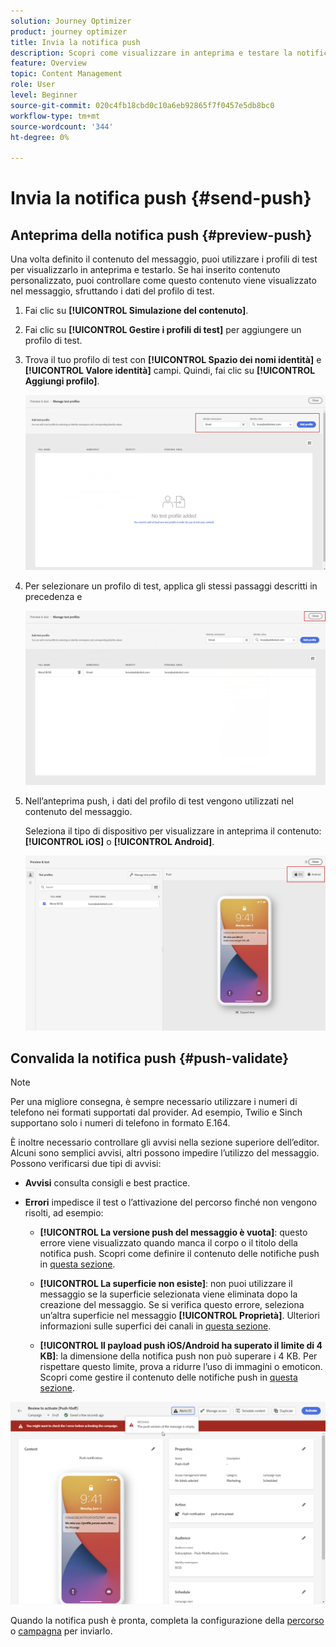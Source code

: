 ```yaml
---
solution: Journey Optimizer
product: journey optimizer
title: Invia la notifica push
description: Scopri come visualizzare in anteprima e testare la notifica push in Journey Optimizer
feature: Overview
topic: Content Management
role: User
level: Beginner
source-git-commit: 020c4fb18cbd0c10a6eb92865f7f0457e5db8bc0
workflow-type: tm+mt
source-wordcount: '344'
ht-degree: 0%

---
```


# Invia la notifica push {#send-push}

## Anteprima della notifica push {#preview-push}

Una volta definito il contenuto del messaggio, puoi utilizzare i profili di test per visualizzarlo in anteprima e testarlo. Se hai inserito contenuto personalizzato, puoi controllare come questo contenuto viene visualizzato nel messaggio, sfruttando i dati del profilo di test.

1. Fai clic su **[!UICONTROL Simulazione del contenuto]**.

1. Fai clic su **[!UICONTROL Gestire i profili di test]** per aggiungere un profilo di test.

1. Trova il tuo profilo di test con **[!UICONTROL Spazio dei nomi identità]** e **[!UICONTROL Valore identità]** campi. Quindi, fai clic su **[!UICONTROL Aggiungi profilo]**.

   ![](assets/push_preview_1.png)

1. Per selezionare un profilo di test, applica gli stessi passaggi descritti in precedenza e

   ![](assets/push_preview_2.png)

1. Nell’anteprima push, i dati del profilo di test vengono utilizzati nel contenuto del messaggio.

   Seleziona il tipo di dispositivo per visualizzare in anteprima il contenuto: **[!UICONTROL iOS]** o **[!UICONTROL Android]**.

   ![](assets/push_preview_3.png)

## Convalida la notifica push {#push-validate}

>[!NOTE]
>
> Per una migliore consegna, è sempre necessario utilizzare i numeri di telefono nei formati supportati dal provider. Ad esempio, Twilio e Sinch supportano solo i numeri di telefono in formato E.164.

È inoltre necessario controllare gli avvisi nella sezione superiore dell’editor.  Alcuni sono semplici avvisi, altri possono impedire l’utilizzo del messaggio. Possono verificarsi due tipi di avvisi:

* **Avvisi** consulta consigli e best practice.

* **Errori** impedisce il test o l’attivazione del percorso finché non vengono risolti, ad esempio:

   * **[!UICONTROL La versione push del messaggio è vuota]**: questo errore viene visualizzato quando manca il corpo o il titolo della notifica push. Scopri come definire il contenuto delle notifiche push in [questa sezione](create-push.md).

   * **[!UICONTROL La superficie non esiste]**: non puoi utilizzare il messaggio se la superficie selezionata viene eliminata dopo la creazione del messaggio. Se si verifica questo errore, seleziona un’altra superficie nel messaggio **[!UICONTROL Proprietà]**. Ulteriori informazioni sulle superfici dei canali in [questa sezione](../configuration/channel-surfaces.md).

   * **[!UICONTROL Il payload push iOS/Android ha superato il limite di 4 KB]**: la dimensione della notifica push non può superare i 4 KB. Per rispettare questo limite, prova a ridurre l’uso di immagini o emoticon. Scopri come gestire il contenuto delle notifiche push in [questa sezione](../push/create-push.md).

![](assets/push_alert.png)

Quando la notifica push è pronta, completa la configurazione della [percorso](../building-journeys/journey-gs.md) o [campagna](../campaigns/create-campaign.md) per inviarlo.

